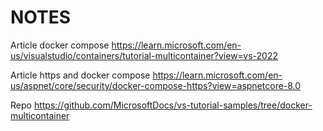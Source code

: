 # NOTES 

Article docker compose
https://learn.microsoft.com/en-us/visualstudio/containers/tutorial-multicontainer?view=vs-2022

Article https and docker compose
https://learn.microsoft.com/en-us/aspnet/core/security/docker-compose-https?view=aspnetcore-8.0

Repo
https://github.com/MicrosoftDocs/vs-tutorial-samples/tree/docker-multicontainer



